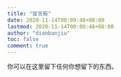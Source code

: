 ```yaml
---
title: "留言板"
date: 2020-11-14T00:09:48+08:00
lastmod: 2020-11-14T00:09:48+08:00
author: "dianbanjiu"
toc: false
comment: true
---
```


你可以在这里留下任何你想留下的东西。